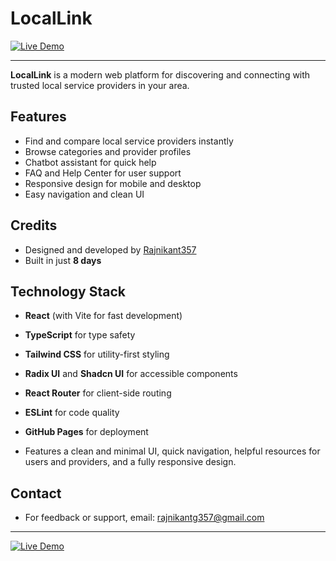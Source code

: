 
# LocalLink

[<img src="https://img.shields.io/badge/Live%20Demo-Click%20Here-2563eb?style=for-the-badge&logo=github" alt="Live Demo"/>](https://rajnikant357.github.io/locallink-beta-v1.0.0.0/)

---



**LocalLink** is a modern web platform for discovering and connecting with trusted local service providers in your area.

## Features

- Find and compare local service providers instantly
- Browse categories and provider profiles
- Chatbot assistant for quick help
- FAQ and Help Center for user support
- Responsive design for mobile and desktop
- Easy navigation and clean UI

## Credits

- Designed and developed by [Rajnikant357](https://github.com/rajnikant357)
- Built in just **8 days**

## Technology Stack

- **React** (with Vite for fast development)
- **TypeScript** for type safety
- **Tailwind CSS** for utility-first styling
- **Radix UI** and **Shadcn UI** for accessible components
- **React Router** for client-side routing
- **ESLint** for code quality
- **GitHub Pages** for deployment

- Features a clean and minimal UI, quick navigation, helpful resources for users and providers, and a fully responsive design.

## Contact

- For feedback or support, email: rajnikantg357@gmail.com

---

[<img src="https://img.shields.io/badge/Live%20Demo-Click%20Here-2563eb?style=for-the-badge&logo=github" alt="Live Demo"/>](https://rajnikant357.github.io/locallink-beta-v1.0.0.0/)

